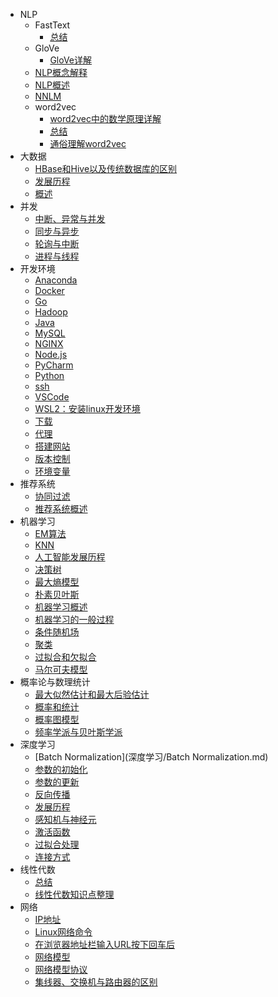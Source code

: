 - NLP
	- FastText
		- [总结](NLP/FastText/总结.md)
	- GloVe
		- [GloVe详解](NLP/GloVe/GloVe详解.md)
	- [NLP概念解释](NLP/NLP概念解释.md)
	- [NLP概述](NLP/NLP概述.md)
	- [NNLM](NLP/NNLM.md)
	- word2vec
		- [word2vec中的数学原理详解](NLP/word2vec/word2vec中的数学原理详解.md)
		- [总结](NLP/word2vec/总结.md)
		- [通俗理解word2vec](NLP/word2vec/通俗理解word2vec.md)
- 大数据
	- [HBase和Hive以及传统数据库的区别](大数据/HBase和Hive以及传统数据库的区别.md)
	- [发展历程](大数据/发展历程.md)
	- [概述](大数据/概述.md)
- 并发
	- [中断、异常与并发](并发/中断、异常与并发.md)
	- [同步与异步](并发/同步与异步.md)
	- [轮询与中断](并发/轮询与中断.md)
	- [进程与线程](并发/进程与线程.md)
- 开发环境
	- [Anaconda](开发环境/Anaconda.md)
	- [Docker](开发环境/Docker.md)
	- [Go](开发环境/Go.md)
	- [Hadoop](开发环境/Hadoop.md)
	- [Java](开发环境/Java.md)
	- [MySQL](开发环境/MySQL.md)
	- [NGINX](开发环境/NGINX.md)
	- [Node.js](开发环境/Node.js.md)
	- [PyCharm](开发环境/PyCharm.md)
	- [Python](开发环境/Python.md)
	- [ssh](开发环境/ssh.md)
	- [VSCode](开发环境/VSCode.md)
	- [WSL2：安装linux开发环境](开发环境/WSL2：安装linux开发环境.md)
	- [下载](开发环境/下载.md)
	- [代理](开发环境/代理.md)
	- [搭建网站](开发环境/搭建网站.md)
	- [版本控制](开发环境/版本控制.md)
	- [环境变量](开发环境/环境变量.md)
- 推荐系统
	- [协同过滤](推荐系统/协同过滤.md)
	- [推荐系统概述](推荐系统/推荐系统概述.md)
- 机器学习
	- [EM算法](机器学习/EM算法.md)
	- [KNN](机器学习/KNN.md)
	- [人工智能发展历程](机器学习/人工智能发展历程.md)
	- [决策树](机器学习/决策树.md)
	- [最大熵模型](机器学习/最大熵模型.md)
	- [朴素贝叶斯](机器学习/朴素贝叶斯.md)
	- [机器学习概述](机器学习/机器学习概述.md)
	- [机器学习的一般过程](机器学习/机器学习的一般过程.md)
	- [条件随机场](机器学习/条件随机场.md)
	- [聚类](机器学习/聚类.md)
	- [过拟合和欠拟合](机器学习/过拟合和欠拟合.md)
	- [马尔可夫模型](机器学习/马尔可夫模型.md)
- 概率论与数理统计
	- [最大似然估计和最大后验估计](概率论与数理统计/最大似然估计和最大后验估计.md)
	- [概率和统计](概率论与数理统计/概率和统计.md)
	- [概率图模型](概率论与数理统计/概率图模型.md)
	- [频率学派与贝叶斯学派](概率论与数理统计/频率学派与贝叶斯学派.md)
- 深度学习
	- [Batch Normalization](深度学习/Batch Normalization.md)
	- [参数的初始化](深度学习/参数的初始化.md)
	- [参数的更新](深度学习/参数的更新.md)
	- [反向传播](深度学习/反向传播.md)
	- [发展历程](深度学习/发展历程.md)
	- [感知机与神经元](深度学习/感知机与神经元.md)
	- [激活函数](深度学习/激活函数.md)
	- [过拟合处理](深度学习/过拟合处理.md)
	- [连接方式](深度学习/连接方式.md)
- 线性代数
	- [总结](线性代数/总结.md)
	- [线性代数知识点整理](线性代数/线性代数知识点整理.md)
- 网络
	- [IP地址](网络/IP地址.md)
	- [Linux网络命令](网络/Linux网络命令.md)
	- [在浏览器地址栏输入URL按下回车后](网络/在浏览器地址栏输入URL按下回车后.md)
	- [网络模型](网络/网络模型.md)
	- [网络模型协议](网络/网络模型协议.md)
	- [集线器、交换机与路由器的区别](网络/集线器、交换机与路由器的区别.md)
